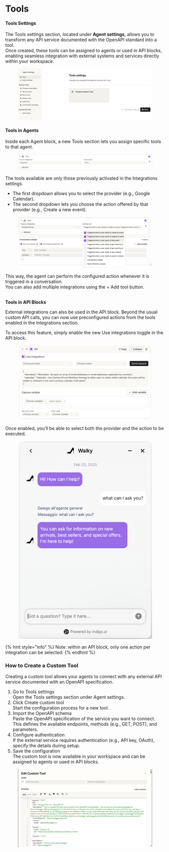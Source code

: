# Tools

#### Tools Settings

The Tools settings section, located under **Agent settings**, allows you to transform any API service documented with the OpenAPI standard into a tool.
\
Once created, these tools can be assigned to agents or used in API blocks, enabling seamless integration with external systems and services directly within your workspace.

<figure><img src="../../.gitbook/assets/tools settings.png" alt=""><figcaption></figcaption></figure>

#### Tools in Agents

Inside each Agent block, a new Tools section lets you assign specific tools to that agent.&#x20;

<figure><img src="../../.gitbook/assets/integration in agent.png" alt=""><figcaption></figcaption></figure>

The tools available are only those previously activated in the Integrations settings.

* The first dropdown allows you to select the provider (e.g., Google Calendar).
* The second dropdown lets you choose the action offered by that provider (e.g., Create a new event).

<figure><img src="../../.gitbook/assets/image.png" alt=""><figcaption></figcaption></figure>

This way, the agent can perform the configured action whenever it is triggered in a conversation.\
You can also add multiple integrations using the + Add tool button.

\
**Tools in API Blocks**

External integrations can also be used in the API block. Beyond the usual custom API calls, you can now use preconfigured actions from the tools enabled in the Integrations section.

To access this feature, simply enable the new Use integrations toggle in the API block.

<figure><img src="../../.gitbook/assets/API.png" alt=""><figcaption></figcaption></figure>

Once enabled, you’ll be able to select both the provider and the action to be executed.

<figure><img src="../../.gitbook/assets/image (1).png" alt=""><figcaption></figcaption></figure>

{% hint style="info" %}
Note: within an API block, only one action per integration can be selected.
{% endhint %}

### How to Create a Custom Tool

Creating a custom tool allows your agents to connect with any external API service documented with an OpenAPI specification.

1. Go to Tools settings\
   Open the Tools settings section under Agent settings.
2. Click Create custom tool\
   Start the configuration process for a new tool.
3. Import the OpenAPI schema\
   Paste the OpenAPI specification of the service you want to connect.\
   This defines the available endpoints, methods (e.g., GET, POST), and parameters.
4. Configure authentication\
   If the external service requires authentication (e.g., API key, OAuth), specify the details during setup.
5. Save the configuration\
   The custom tool is now available in your workspace and can be assigned to agents or used in API blocks.

<figure><img src="../../.gitbook/assets/edit custom tools.png" alt=""><figcaption></figcaption></figure>
